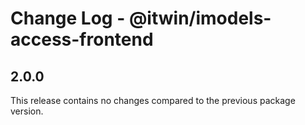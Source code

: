 # Change Log - @itwin/imodels-access-frontend

## 2.0.0

This release contains no changes compared to the previous package version.